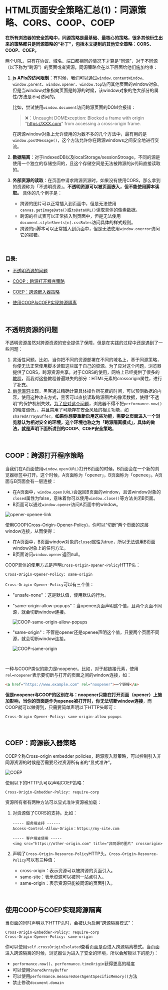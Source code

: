 # HTML页面安全策略汇总(1)：同源策略、CORS、COOP、COEP

**在所有浏览器的安全策略中，同源策略是最基础、最核心的策略，很多其他衍生出来的策略都只是同源策略的“补丁”，包括本文提到的其他安全策略：CORS、COOP、COEP。** 

两个URL，只有在协议、域名、端口都相同的情况下才算是“同源”，对于不同源（以下称为“跨源”）的页面或者资源，同源策略会在以下层面给他们施加约束：

1. **js APIs的访问限制**：有时候，我们可以通过`window.contentWindow`、`window.parent`、`window.opener`、`window.top`访问其他页面的window对象。但是当window对象指向页面是跨源的时候，该window对象的绝大部分的属性/方法是不可访问的。

   比如，尝试使用`window.document`访问跨源页面的DOM会报错：

   > ❌：Uncaught DOMException: Blocked a frame with origin "https://XXX.com" from accessing a cross-origin frame.

   在跨源window对象上允许使用的为数不多的几个方法中，最有用的是`window.postMessage()`，这个方法允许你在跨源windows之间安全地进行交流。

2. **数据隔离**：对于indexedDB以及localStorage/sessionStroage，不同的源是使用一个独立的存储空间的，且这个存储空间是无法被跨源的js代码直接读取的。

3. **外部资源的读取**：在页面中请求跨源资源时，如果没有使用CORS，那么拿到的资源称为「不透明资源」。**不透明资源可以被页面嵌入，但不能使用脚本读取。** 具体的几个例子是：

   - 跨源的图片可以正常插入到页面中，但是无法使用`canvas.getImageData()`或`toDataURL()`读取具体的像素数据。
   - 跨源的样式表可以正常插入到页面中，但是无法使用`document.styleSheets[n].cssRules`访问具体的样式规则。
   - 跨源的js脚本可以正常插入到页面中，但是无法使用`window.onerror`访问它的报错。


<br/>


### 目录:

- [不透明资源的问题](#不透明资源的问题)

- [COOP：跨源打开程序策略](#coop跨源打开程序策略)

- [COEP：跨源嵌入器策略](#coep跨源嵌入器策略)

- [使用COOP与COEP实现跨源隔离](#使用coop与coep实现跨源隔离)
<br/>


## 不透明资源的问题

不透明资源虽然对跨源资源的安全提供了保障，但是在实践的过程中还是遇到了一些问题：

1. 灵活性问题。比如，当你把不同的资源部署在不同的域名上，基于同源策略，你便无法正常使用脚本读取这些属于自己的资源。为了应对这个问题，浏览器提供了CORS，跨源资源共享。对于CORS的使用，网络上已经提供了很多的[教程](https://developer.mozilla.org/en-US/docs/Web/HTTP/CORS)，而我对这些教程普遍缺失的部分：HTML元素的crossorigin属性，进行了[补充](./2.5.md)。
2. [幽灵漏洞](https://zh.m.wikipedia.org/zh-hant/%E5%B9%BD%E7%81%B5%E6%BC%8F%E6%B4%9E)出现。黑客通过精确计算具体操作所花费的时间，可以预测数据的内容，使用这种攻击方式，黑客可以直接读取跨源图片的像素数据，使得“不透明”的保护机制失效。[为了应对这个问题](https://www.mozilla.org/en-US/security/advisories/mfsa2018-01/)，浏览器不得不把`performance.now()`的精度调低，，并且禁用了可能存在安全风险的相关功能，如`sharedArrayBuffer`。**如果你想要重新启用这些功能，需要让页面进入一个浏览器认为相对安全的环境，这个环境也称之为「跨源隔离模式」，具体的做法，就是声明下面所讲到的COOP、COEP安全策略**。


<br/>


## COOP：跨源打开程序策略

当我们在A页面使用`window.open(URL)`打开B页面的时候，B页面会在一个新的浏览器标签中打开。这个时候，A页面称为「opener」，B页面称为「openee」。A页面与B页面会有一层连接：

- 在A页面中，`window.open(URL)`会返回B页面的window，且该window对象的`closed`属性为false，意味着你可以使用`window.close()`等方法关闭B页面。
- B页面可以通过`window.opener`访问A页面中的window。

![opener-openee-link](assets/chapter7/opener-openee-link.jpeg)

使用COOP(Cross-Origin-Opener-Policy)，你可以“切断”两个页面的这层window连接，从而使得： 

- 在A页面中，B页面window对象的`closed`属性为true，所以无法调用B页面window对象上的任何方法。
- B页面访问`window.opener`返回null。

COOP具体的使用方式是声明`Cross-Origin-Opener-Policy`HTTP头：

```http
Cross-Origin-Opener-Policy: same-origin
```

`Cross-Origin-Opener-Policy`可以有三个值：

- "unsafe-none"：这是默认值，使用默认的行为。 

- "same-origin-allow-popups"：当openee页面声明这个值，且两个页面不同源，就会切断window连接。

  ![COOP-same-origin-allow-popups](assets/chapter7/COOP-same-origin-allow-popups.jpeg)

- "same-origin"：不管是opener还是openee声明这个值，只要两个页面不同源，就会切断window连接。

  ![COOP-same-origin](assets/chapter7/COOP-same-origin.jpeg)

<br />

一种与COOP类似的能力是noopener。比如，对于超链接元素，使用`rel=noopener`表示要切断与打开的页面之间的window连接，如：

```html
<a href="https://www.example.com" rel="noopener">一个链接</a>
```

**但是noopener与COOP的区别在与：noopener只能在打开页面（opener）上施加影响，当你的页面是作为openee被打开时，你无法切断window连接**，而COOP就可以做得到，只需要简单声明以下HTTP头即可：

```http
Cross-Origin-Opener-Policy: same-origin-allow-popups
```


<br/>


## COEP：跨源嵌入器策略

COEP全称Cross-origin embedder policies，跨源嵌入器策略，可以控制引入非同源资源的时候是否需要经过资源所有者的“显式准许”。

![COEP](assets/chapter7/COEP.jpeg)

使用以下的HTTP头可以声明COEP策略：

```http
Cross-Origin-Embedder-Policy: require-corp
```

资源所有者有两种方法可以显式准许资源被加载：

1. 对资源做了CORS的支持。比如：

   ```
   ----- 服务端支持 ------
   Access-Control-Allow-Origin：https://my-site.com
   
   ----- 客户端支使用 -----
   <img src="https://other-origin.com" title="非同源的图片" crossorigin>
   ```

2. 声明了`Cross-Origin-Resource-Policy`HTTP头。`Cross-Origin-Resource-Policy`可以有三种值：

   - cross-origin：表示资源可以被跨源的页面引入。
   - same-site：表示资源可以被同一站点引入。
   - same-origin：表示资源只能被同源的页面引入。


<br/>


## 使用COOP与COEP实现跨源隔离

当页面的同时声明以下HTTP头时，会被认为启用“跨源隔离模式”：

```http
Cross-Origin-Embedder-Policy: require-corp
Cross-Origin-Opener-Policy: same-origin
```

你可以使用`self.crossOriginIsolated`查看页面是否进入跨源隔离模式。当页面进入跨源隔离的时候，浏览器认为进入了安全的环境，所以会解锁以下的能力：

- `performance.now()`、`performance.timeOrigin`获得更高的精度
- 可以使用`SharedArrayBuffer`
- 可以使用`performance.measureUserAgentSpecificMemory()`方法
- 禁止修改`document.domain`













